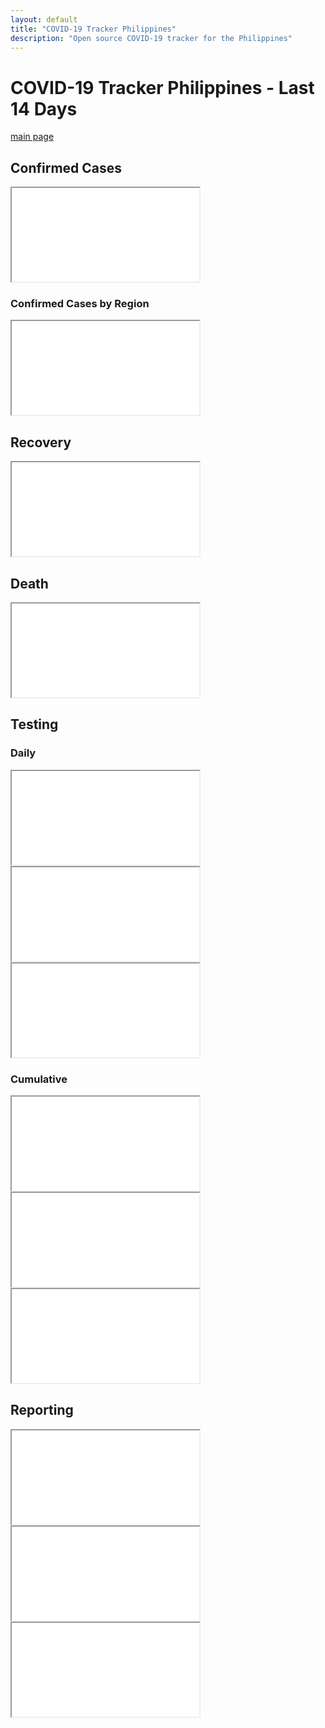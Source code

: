 ```yaml
---
layout: default
title: "COVID-19 Tracker Philippines"
description: "Open source COVID-19 tracker for the Philippines"
---
```


# COVID-19 Tracker Philippines - Last 14 Days

[main page](COVID-19-Tracker-PH.md)

## Confirmed Cases
<iframe src="charts/DateOnset14daysCaseRepType.html"></iframe>

### Confirmed Cases by Region
<iframe src="charts/DateOnset14daysRegionRes.html"></iframe>

## Recovery
<iframe src="charts/DateRecover14daysRegionRes.html"></iframe>

## Death
<iframe src="charts/DateDied14daysRegionRes.html"></iframe>

## Testing

### Daily

<iframe src="charts/daily_output_positive_individuals_14days.html"></iframe>

<iframe src="charts/daily_output_unique_individuals_14days.html"></iframe>

<iframe src="charts/daily_output_samples_tested_14days.html"></iframe>


### Cumulative
<iframe src="charts/cumulative_positive_individuals_14days.html"></iframe>

<iframe src="charts/cumulative_unique_individuals_14days.html"></iframe>

<iframe src="charts/cumulative_samples_tested_14days.html"></iframe>


## Reporting
<iframe src="charts/SpecimenToRepConf14days.html"></iframe>

<iframe src="charts/SpecimenToRelease14days.html"></iframe>

<iframe src="charts/ReleaseToRepConf14days.html"></iframe>
